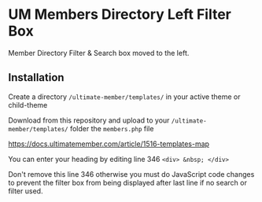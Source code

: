 # UM Members Directory Left Filter Box
Member Directory Filter &amp; Search box moved to the left.

## Installation ##
Create a directory ```/ultimate-member/templates/``` in your active theme or child-theme 

Download from this repository and upload to your ```/ultimate-member/templates/``` folder the ```members.php``` file

https://docs.ultimatemember.com/article/1516-templates-map

You can enter your heading by editing line 346 ```<div> &nbsp; </div>```

Don't remove this line 346 otherwise you must do JavaScript code changes to prevent the filter box from being displayed after last line if no search or filter used.
